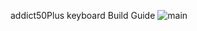 addict50Plus keyboard Build Guide
![main](https://github.com/user-attachments/assets/1dce476f-f478-4a7e-965b-9dcf54100ee1)
